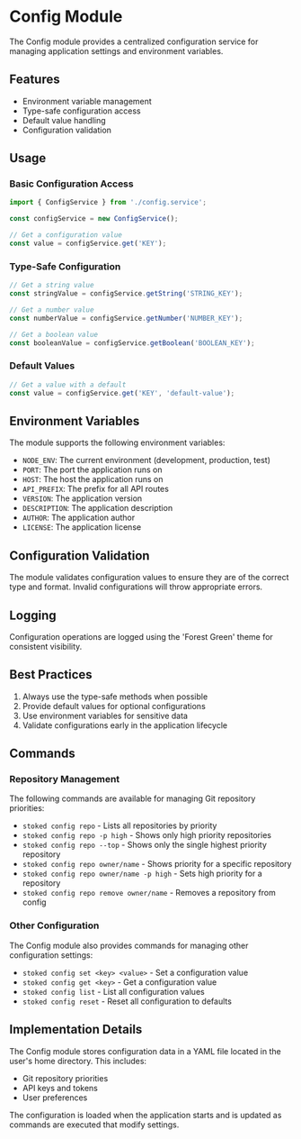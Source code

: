 # Config Module

The Config module provides a centralized configuration service for managing application settings and environment variables.

## Features

- Environment variable management
- Type-safe configuration access
- Default value handling
- Configuration validation

## Usage

### Basic Configuration Access

```typescript
import { ConfigService } from './config.service';

const configService = new ConfigService();

// Get a configuration value
const value = configService.get('KEY');
```

### Type-Safe Configuration

```typescript
// Get a string value
const stringValue = configService.getString('STRING_KEY');

// Get a number value
const numberValue = configService.getNumber('NUMBER_KEY');

// Get a boolean value
const booleanValue = configService.getBoolean('BOOLEAN_KEY');
```

### Default Values

```typescript
// Get a value with a default
const value = configService.get('KEY', 'default-value');
```

## Environment Variables

The module supports the following environment variables:

- `NODE_ENV`: The current environment (development, production, test)
- `PORT`: The port the application runs on
- `HOST`: The host the application runs on
- `API_PREFIX`: The prefix for all API routes
- `VERSION`: The application version
- `DESCRIPTION`: The application description
- `AUTHOR`: The application author
- `LICENSE`: The application license

## Configuration Validation

The module validates configuration values to ensure they are of the correct type and format. Invalid configurations will throw appropriate errors.

## Logging

Configuration operations are logged using the 'Forest Green' theme for consistent visibility.

## Best Practices

1. Always use the type-safe methods when possible
2. Provide default values for optional configurations
3. Use environment variables for sensitive data
4. Validate configurations early in the application lifecycle

## Commands

### Repository Management

The following commands are available for managing Git repository priorities:

- `stoked config repo` - Lists all repositories by priority
- `stoked config repo -p high` - Shows only high priority repositories
- `stoked config repo --top` - Shows only the single highest priority repository
- `stoked config repo owner/name` - Shows priority for a specific repository
- `stoked config repo owner/name -p high` - Sets high priority for a repository
- `stoked config repo remove owner/name` - Removes a repository from config

### Other Configuration

The Config module also provides commands for managing other configuration settings:

- `stoked config set <key> <value>` - Set a configuration value
- `stoked config get <key>` - Get a configuration value
- `stoked config list` - List all configuration values
- `stoked config reset` - Reset all configuration to defaults

## Implementation Details

The Config module stores configuration data in a YAML file located in the user's home directory. This includes:

- Git repository priorities
- API keys and tokens
- User preferences

The configuration is loaded when the application starts and is updated as commands are executed that modify settings.
